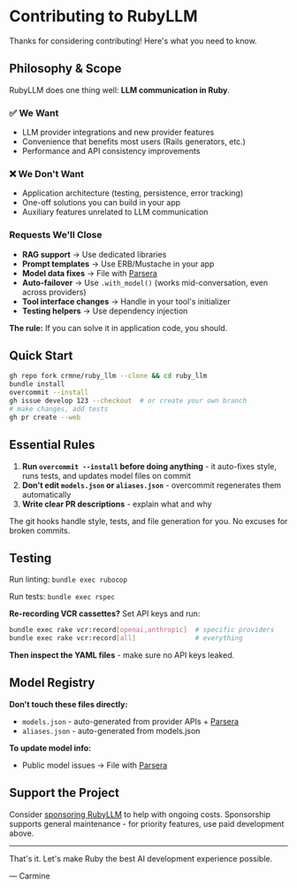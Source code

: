 # Contributing to RubyLLM

Thanks for considering contributing! Here's what you need to know.

## Philosophy & Scope

RubyLLM does one thing well: **LLM communication in Ruby**.

### ✅ We Want
- LLM provider integrations and new provider features
- Convenience that benefits most users (Rails generators, etc.)
- Performance and API consistency improvements

### ❌ We Don't Want
- Application architecture (testing, persistence, error tracking)
- One-off solutions you can build in your app
- Auxiliary features unrelated to LLM communication

### Requests We'll Close
- **RAG support** → Use dedicated libraries
- **Prompt templates** → Use ERB/Mustache in your app
- **Model data fixes** → File with [Parsera](https://github.com/parsera-labs/api-llm-specs/issues)
- **Auto-failover** → Use `.with_model()` (works mid-conversation, even across providers)
- **Tool interface changes** → Handle in your tool's initializer
- **Testing helpers** → Use dependency injection

**The rule:** If you can solve it in application code, you should.

## Quick Start

```bash
gh repo fork crmne/ruby_llm --clone && cd ruby_llm
bundle install
overcommit --install
gh issue develop 123 --checkout  # or create your own branch
# make changes, add tests
gh pr create --web
```

## Essential Rules

1. **Run `overcommit --install` before doing anything** - it auto-fixes style, runs tests, and updates model files on commit
2. **Don't edit `models.json` or `aliases.json`** - overcommit regenerates them automatically
3. **Write clear PR descriptions** - explain what and why

The git hooks handle style, tests, and file generation for you. No excuses for broken commits.

## Testing

Run linting: `bundle exec rubocop`

Run tests: `bundle exec rspec`

**Re-recording VCR cassettes?** Set API keys and run:
```bash
bundle exec rake vcr:record[openai,anthropic]  # specific providers
bundle exec rake vcr:record[all]               # everything
```

**Then inspect the YAML files** - make sure no API keys leaked.

## Model Registry

**Don't touch these files directly:**
- `models.json` - auto-generated from provider APIs + [Parsera](https://api.parsera.org/v1/llm-specs)
- `aliases.json` - auto-generated from models.json

**To update model info:**
- Public model issues → File with [Parsera](https://github.com/parsera-labs/api-llm-specs/issues)

## Support the Project

Consider [sponsoring RubyLLM](https://github.com/sponsors/crmne) to help with ongoing costs. Sponsorship supports general maintenance - for priority features, use paid development above.

---

That's it. Let's make Ruby the best AI development experience possible.

— Carmine
